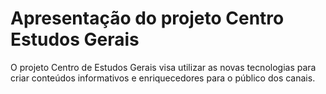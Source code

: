 # Apresentação do projeto Centro Estudos Gerais

O projeto Centro de Estudos Gerais visa utilizar as novas tecnologias para criar conteúdos informativos e enriquecedores para o público dos canais.
